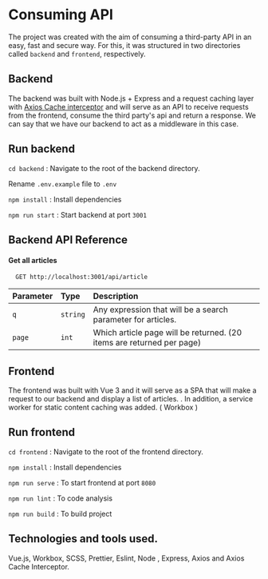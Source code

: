 
# Consuming API 

The project was created with the aim of consuming a third-party API in an easy, fast and secure way. For this, it was structured in two directories called `backend` and `frontend`, respectively.


## Backend 

The backend was built with Node.js + Express and a request caching layer with [Axios Cache interceptor](https://axios-cache-interceptor.js.org/) and will serve as an API to receive requests from the frontend, consume the third party's api and return a response. We can say that we have our backend to act as a middleware in this case.


## Run backend
`cd backend` : Navigate to the root of the backend directory.

Rename `.env.example` file to `.env`

`npm install` : Install dependencies

`npm run start` : Start backend at port `3001`
## Backend API Reference

#### Get all articles

```http
  GET http://localhost:3001/api/article
```

| Parameter | Type     | Description                |
| :-------- | :------- | :------------------------- |
| `q` | `string` | Any expression that will be a search parameter for articles. |
| `page` | `int` | Which article page will be returned. (20 items are returned per page)|






## Frontend
The frontend was built with Vue 3 and it will serve as a SPA that will make a request to our backend and display a list of articles.
. In addition, a service worker for static content caching was added. ( Workbox )




## Run frontend
`cd frontend` : Navigate to the root of the frontend directory.

`npm install` : Install dependencies

`npm run serve` : To start frontend at port `8080`

`npm run lint` : To code analysis

`npm run build` : To build project 




## Technologies and tools used.

Vue.js, Workbox, SCSS, Prettier, Eslint, Node , Express, Axios and Axios Cache Interceptor.


